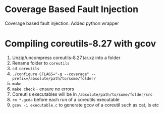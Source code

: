 # Coverage Based Fault Injection
Coverage based fault injection.
Added python wrapper


# Compiling coreutils-8.27 with gcov
1. Unzip/uncompress coreutils-8.27.tar.xz into a folder
2. Rename folder to `coreutils`
3. `cd coreutils`
4. `./configure CFLAGS="-g --coverage" --prefix=/absolute/path/to/some/folder/`
5. `make`
6. `make check` - ensure no errors
7. Coreutils executables will be in `/absolute/path/to/some/folder/src`
8. `rm *.gcda` before each run of a coreutils executable
9. `gcov -i executable.c` to generate gcov of a coreutil such as cat, ls etc
